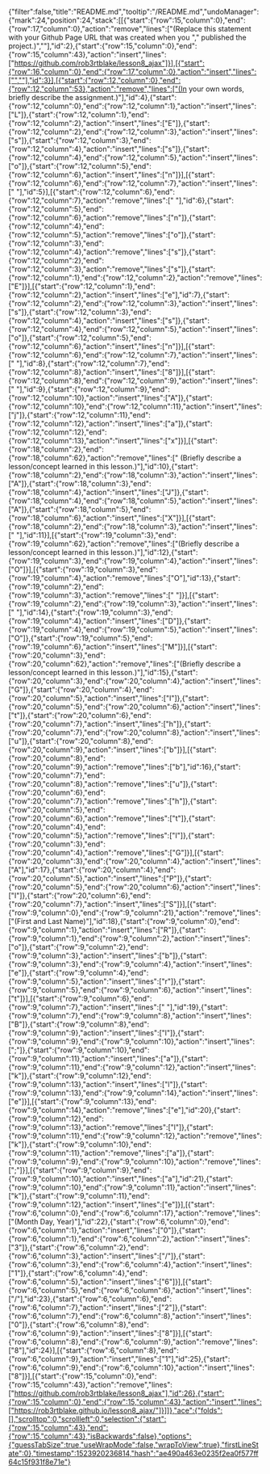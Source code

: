 {"filter":false,"title":"README.md","tooltip":"/README.md","undoManager":{"mark":24,"position":24,"stack":[[{"start":{"row":15,"column":0},"end":{"row":17,"column":0},"action":"remove","lines":["(Replace this statement with your Github Page URL that was created when you "," published the project.)",""],"id":2},{"start":{"row":15,"column":0},"end":{"row":15,"column":43},"action":"insert","lines":["https://github.com/rob3rtblake/lesson8_ajax"]}],[{"start":{"row":16,"column":0},"end":{"row":17,"column":0},"action":"insert","lines":["",""],"id":3}],[{"start":{"row":12,"column":0},"end":{"row":12,"column":53},"action":"remove","lines":["(In your own words, briefly describe the assignment.)"],"id":4},{"start":{"row":12,"column":0},"end":{"row":12,"column":1},"action":"insert","lines":["L"]},{"start":{"row":12,"column":1},"end":{"row":12,"column":2},"action":"insert","lines":["E"]},{"start":{"row":12,"column":2},"end":{"row":12,"column":3},"action":"insert","lines":["s"]},{"start":{"row":12,"column":3},"end":{"row":12,"column":4},"action":"insert","lines":["s"]},{"start":{"row":12,"column":4},"end":{"row":12,"column":5},"action":"insert","lines":["o"]},{"start":{"row":12,"column":5},"end":{"row":12,"column":6},"action":"insert","lines":["n"]}],[{"start":{"row":12,"column":6},"end":{"row":12,"column":7},"action":"insert","lines":[" "],"id":5}],[{"start":{"row":12,"column":6},"end":{"row":12,"column":7},"action":"remove","lines":[" "],"id":6},{"start":{"row":12,"column":5},"end":{"row":12,"column":6},"action":"remove","lines":["n"]},{"start":{"row":12,"column":4},"end":{"row":12,"column":5},"action":"remove","lines":["o"]},{"start":{"row":12,"column":3},"end":{"row":12,"column":4},"action":"remove","lines":["s"]},{"start":{"row":12,"column":2},"end":{"row":12,"column":3},"action":"remove","lines":["s"]},{"start":{"row":12,"column":1},"end":{"row":12,"column":2},"action":"remove","lines":["E"]}],[{"start":{"row":12,"column":1},"end":{"row":12,"column":2},"action":"insert","lines":["e"],"id":7},{"start":{"row":12,"column":2},"end":{"row":12,"column":3},"action":"insert","lines":["s"]},{"start":{"row":12,"column":3},"end":{"row":12,"column":4},"action":"insert","lines":["s"]},{"start":{"row":12,"column":4},"end":{"row":12,"column":5},"action":"insert","lines":["o"]},{"start":{"row":12,"column":5},"end":{"row":12,"column":6},"action":"insert","lines":["n"]}],[{"start":{"row":12,"column":6},"end":{"row":12,"column":7},"action":"insert","lines":[" "],"id":8},{"start":{"row":12,"column":7},"end":{"row":12,"column":8},"action":"insert","lines":["8"]}],[{"start":{"row":12,"column":8},"end":{"row":12,"column":9},"action":"insert","lines":[" "],"id":9},{"start":{"row":12,"column":9},"end":{"row":12,"column":10},"action":"insert","lines":["A"]},{"start":{"row":12,"column":10},"end":{"row":12,"column":11},"action":"insert","lines":["j"]},{"start":{"row":12,"column":11},"end":{"row":12,"column":12},"action":"insert","lines":["a"]},{"start":{"row":12,"column":12},"end":{"row":12,"column":13},"action":"insert","lines":["x"]}],[{"start":{"row":18,"column":2},"end":{"row":18,"column":62},"action":"remove","lines":[" (Briefly describe a lesson/concept learned in this lesson.)"],"id":10},{"start":{"row":18,"column":2},"end":{"row":18,"column":3},"action":"insert","lines":["A"]},{"start":{"row":18,"column":3},"end":{"row":18,"column":4},"action":"insert","lines":["J"]},{"start":{"row":18,"column":4},"end":{"row":18,"column":5},"action":"insert","lines":["A"]},{"start":{"row":18,"column":5},"end":{"row":18,"column":6},"action":"insert","lines":["X"]}],[{"start":{"row":18,"column":2},"end":{"row":18,"column":3},"action":"insert","lines":[" "],"id":11}],[{"start":{"row":19,"column":3},"end":{"row":19,"column":62},"action":"remove","lines":["(Briefly describe a lesson/concept learned in this lesson.)"],"id":12},{"start":{"row":19,"column":3},"end":{"row":19,"column":4},"action":"insert","lines":["O"]}],[{"start":{"row":19,"column":3},"end":{"row":19,"column":4},"action":"remove","lines":["O"],"id":13},{"start":{"row":19,"column":2},"end":{"row":19,"column":3},"action":"remove","lines":[" "]}],[{"start":{"row":19,"column":2},"end":{"row":19,"column":3},"action":"insert","lines":[" "],"id":14},{"start":{"row":19,"column":3},"end":{"row":19,"column":4},"action":"insert","lines":["D"]},{"start":{"row":19,"column":4},"end":{"row":19,"column":5},"action":"insert","lines":["O"]},{"start":{"row":19,"column":5},"end":{"row":19,"column":6},"action":"insert","lines":["M"]}],[{"start":{"row":20,"column":3},"end":{"row":20,"column":62},"action":"remove","lines":["(Briefly describe a lesson/concept learned in this lesson.)"],"id":15},{"start":{"row":20,"column":3},"end":{"row":20,"column":4},"action":"insert","lines":["G"]},{"start":{"row":20,"column":4},"end":{"row":20,"column":5},"action":"insert","lines":["I"]},{"start":{"row":20,"column":5},"end":{"row":20,"column":6},"action":"insert","lines":["t"]},{"start":{"row":20,"column":6},"end":{"row":20,"column":7},"action":"insert","lines":["h"]},{"start":{"row":20,"column":7},"end":{"row":20,"column":8},"action":"insert","lines":["u"]},{"start":{"row":20,"column":8},"end":{"row":20,"column":9},"action":"insert","lines":["b"]}],[{"start":{"row":20,"column":8},"end":{"row":20,"column":9},"action":"remove","lines":["b"],"id":16},{"start":{"row":20,"column":7},"end":{"row":20,"column":8},"action":"remove","lines":["u"]},{"start":{"row":20,"column":6},"end":{"row":20,"column":7},"action":"remove","lines":["h"]},{"start":{"row":20,"column":5},"end":{"row":20,"column":6},"action":"remove","lines":["t"]},{"start":{"row":20,"column":4},"end":{"row":20,"column":5},"action":"remove","lines":["I"]},{"start":{"row":20,"column":3},"end":{"row":20,"column":4},"action":"remove","lines":["G"]}],[{"start":{"row":20,"column":3},"end":{"row":20,"column":4},"action":"insert","lines":["A"],"id":17},{"start":{"row":20,"column":4},"end":{"row":20,"column":5},"action":"insert","lines":["P"]},{"start":{"row":20,"column":5},"end":{"row":20,"column":6},"action":"insert","lines":["I"]},{"start":{"row":20,"column":6},"end":{"row":20,"column":7},"action":"insert","lines":["S"]}],[{"start":{"row":9,"column":0},"end":{"row":9,"column":21},"action":"remove","lines":["(First and Last Name)"],"id":18},{"start":{"row":9,"column":0},"end":{"row":9,"column":1},"action":"insert","lines":["R"]},{"start":{"row":9,"column":1},"end":{"row":9,"column":2},"action":"insert","lines":["o"]},{"start":{"row":9,"column":2},"end":{"row":9,"column":3},"action":"insert","lines":["b"]},{"start":{"row":9,"column":3},"end":{"row":9,"column":4},"action":"insert","lines":["e"]},{"start":{"row":9,"column":4},"end":{"row":9,"column":5},"action":"insert","lines":["r"]},{"start":{"row":9,"column":5},"end":{"row":9,"column":6},"action":"insert","lines":["t"]}],[{"start":{"row":9,"column":6},"end":{"row":9,"column":7},"action":"insert","lines":[" "],"id":19},{"start":{"row":9,"column":7},"end":{"row":9,"column":8},"action":"insert","lines":["B"]},{"start":{"row":9,"column":8},"end":{"row":9,"column":9},"action":"insert","lines":["l"]},{"start":{"row":9,"column":9},"end":{"row":9,"column":10},"action":"insert","lines":[";"]},{"start":{"row":9,"column":10},"end":{"row":9,"column":11},"action":"insert","lines":["a"]},{"start":{"row":9,"column":11},"end":{"row":9,"column":12},"action":"insert","lines":["k"]},{"start":{"row":9,"column":12},"end":{"row":9,"column":13},"action":"insert","lines":["l"]},{"start":{"row":9,"column":13},"end":{"row":9,"column":14},"action":"insert","lines":["e"]}],[{"start":{"row":9,"column":13},"end":{"row":9,"column":14},"action":"remove","lines":["e"],"id":20},{"start":{"row":9,"column":12},"end":{"row":9,"column":13},"action":"remove","lines":["l"]},{"start":{"row":9,"column":11},"end":{"row":9,"column":12},"action":"remove","lines":["k"]},{"start":{"row":9,"column":10},"end":{"row":9,"column":11},"action":"remove","lines":["a"]},{"start":{"row":9,"column":9},"end":{"row":9,"column":10},"action":"remove","lines":[";"]}],[{"start":{"row":9,"column":9},"end":{"row":9,"column":10},"action":"insert","lines":["a"],"id":21},{"start":{"row":9,"column":10},"end":{"row":9,"column":11},"action":"insert","lines":["k"]},{"start":{"row":9,"column":11},"end":{"row":9,"column":12},"action":"insert","lines":["e"]}],[{"start":{"row":6,"column":0},"end":{"row":6,"column":17},"action":"remove","lines":["(Month Day, Year)"],"id":22},{"start":{"row":6,"column":0},"end":{"row":6,"column":1},"action":"insert","lines":["0"]},{"start":{"row":6,"column":1},"end":{"row":6,"column":2},"action":"insert","lines":["3"]},{"start":{"row":6,"column":2},"end":{"row":6,"column":3},"action":"insert","lines":["/"]},{"start":{"row":6,"column":3},"end":{"row":6,"column":4},"action":"insert","lines":["1"]},{"start":{"row":6,"column":4},"end":{"row":6,"column":5},"action":"insert","lines":["6"]}],[{"start":{"row":6,"column":5},"end":{"row":6,"column":6},"action":"insert","lines":["/"],"id":23},{"start":{"row":6,"column":6},"end":{"row":6,"column":7},"action":"insert","lines":["2"]},{"start":{"row":6,"column":7},"end":{"row":6,"column":8},"action":"insert","lines":["0"]},{"start":{"row":6,"column":8},"end":{"row":6,"column":9},"action":"insert","lines":["8"]}],[{"start":{"row":6,"column":8},"end":{"row":6,"column":9},"action":"remove","lines":["8"],"id":24}],[{"start":{"row":6,"column":8},"end":{"row":6,"column":9},"action":"insert","lines":["1"],"id":25},{"start":{"row":6,"column":9},"end":{"row":6,"column":10},"action":"insert","lines":["8"]}],[{"start":{"row":15,"column":0},"end":{"row":15,"column":43},"action":"remove","lines":["https://github.com/rob3rtblake/lesson8_ajax"],"id":26},{"start":{"row":15,"column":0},"end":{"row":15,"column":43},"action":"insert","lines":["https://rob3rtblake.github.io/lesson8_ajax/"]}]]},"ace":{"folds":[],"scrolltop":0,"scrollleft":0,"selection":{"start":{"row":15,"column":43},"end":{"row":15,"column":43},"isBackwards":false},"options":{"guessTabSize":true,"useWrapMode":false,"wrapToView":true},"firstLineState":0},"timestamp":1523920236814,"hash":"ae490a463e0235f2ea0f577ff64c15f931f8e71e"}